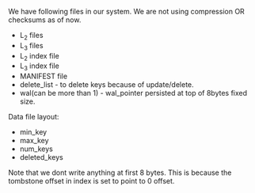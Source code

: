 We have following files in our system.
We are not using compression OR checksums as of now.

* L<sub>2</sub> files
* L<sub>3</sub> files
* L<sub>2</sub> index file
* L<sub>3</sub> index file
* MANIFEST file 
* delete_list - to delete keys because of update/delete.
* wal(can be more than 1) - wal_pointer persisted at top of 8bytes fixed size.

Data file layout:

- min_key
- max_key
- num_keys
- deleted_keys

Note that we dont write anything at first 8 bytes.
This is because the tombstone offset in index is set to point to 0 offset.




